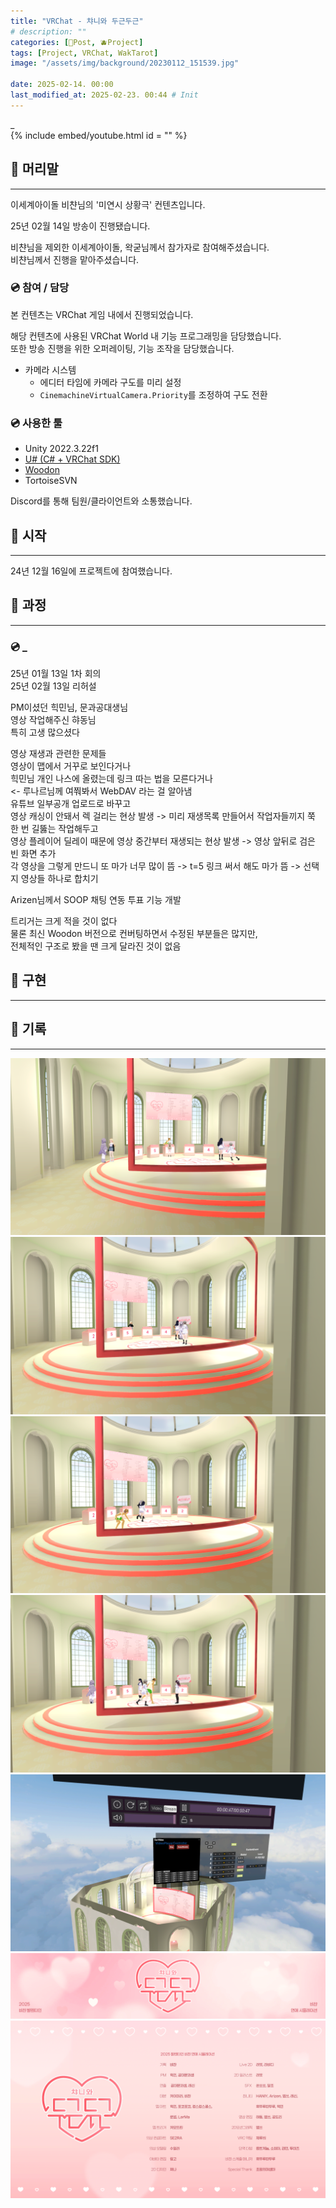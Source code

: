 ```yaml
---
title: "VRChat - 챠니와 두근두근"
# description: ""
categories: [📀Post, 🫐Project]
tags: [Project, VRChat, WakTarot]
image: "/assets/img/background/20230112_151539.jpg"

date: 2025-02-14. 00:00
last_modified_at: 2025-02-23. 00:44 # Init
---
```


_  
{% include embed/youtube.html id = "" %}

## 📀 머리말

---

이세계아이돌 비챤님의 '미연시 상황극' 컨텐츠입니다.  

25년 02월 14일 방송이 진행됐습니다.  

비챤님을 제외한 이세계아이돌, 왁굳님께서 참가자로 참여해주셨습니다.  
비챤님께서 진행을 맡아주셨습니다.  

### 💿 참여 / 담당

본 컨텐츠는 VRChat 게임 내에서 진행되었습니다.  

해당 컨텐츠에 사용된 VRChat World 내 기능 프로그래밍을 담당했습니다.  
또한 방송 진행을 위한 오퍼레이팅, 기능 조작을 담당했습니다.  

- 카메라 시스템
  - 에디터 타임에 카메라 구도를 미리 설정
  - `CinemachineVirtualCamera.Priority`를 조정하여 구도 전환

### 💿 사용한 툴

- Unity 2022.3.22f1
- [U# (C# + VRChat SDK)](https://udonsharp.docs.vrchat.com/)
- [Woodon](https://github.com/wrchat/Woodon)
- TortoiseSVN

Discord를 통해 팀원/클라이언트와 소통했습니다.  

## 📀 시작

---

24년 12월 16일에 프로젝트에 참여했습니다.  

## 📀 과정

---

### 💿 _

25년 01월 13일 1차 회의  
25년 02월 13일 리허설  

PM이셨던 힉민님, 문과공대생님  
영상 작업해주신 햐동님  
특히 고생 많으셨다  

영상 재생과 관련한 문제들  
영상이 맵에서 거꾸로 보인다거나  
힉민님 개인 나스에 올렸는데 링크 따는 법을 모른다거나  
<- 루나르님께 여쭤봐서 WebDAV 라는 걸 알아냄  
유튜브 일부공개 업로드로 바꾸고  
영상 캐싱이 안돼서 렉 걸리는 현상 발생 -> 미리 재생목록 만들어서 작업자들끼지 쭉 한 번 길뚫는 작업해두고  
영상 플레이어 딜레이 때문에 영상 중간부터 재생되는 현상 발생 -> 영상 앞뒤로 검은 빈 화면 추가  
각 영상을 그렇게 만드니 또 마가 너무 많이 뜸 -> t=5 링크 써서 해도 마가 뜸 -> 선택지 영상들 하나로 합치기  

Arizen님께서 SOOP 채팅 연동 투표 기능 개발  

트리거는 크게 적을 것이 없다  
물론 최신 Woodon 버전으로 컨버팅하면서 수정된 부분들은 많지만,  
전체적인 구조로 봤을 땐 크게 달라진 것이 없음  

## 📀 구현

---

## 📀 기록

---

![250214_230225](/assets/project/Love_With_VIi/250214_230225.png)
![250214_230740](/assets/project/Love_With_VIi/250214_230740.png)
![250214_230748](/assets/project/Love_With_VIi/250214_230748.png)
![250214_230756](/assets/project/Love_With_VIi/250214_230756.png)
![250214_230915](/assets/project/Love_With_VIi/250214_230915.png)
![Love_With_VIi_Banner](/assets/project/Love_With_VIi/Love_With_VIi_Banner.png)
![Love_With_VIi_Credit](/assets/project/Love_With_VIi/Love_With_VIi_Credit.png)

